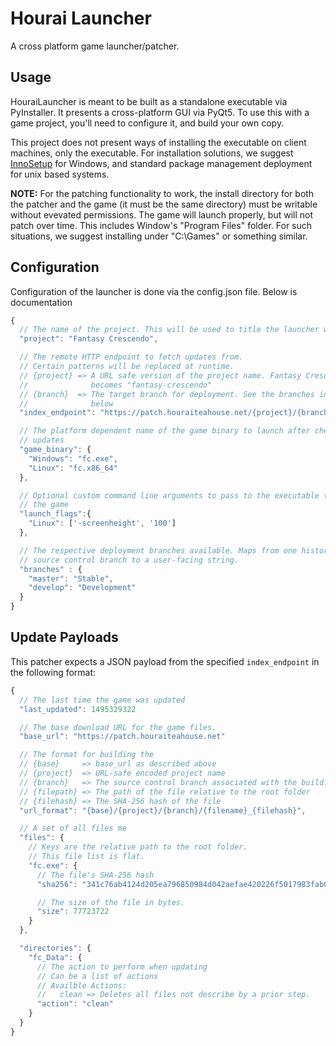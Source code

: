 # Hourai Launcher
A cross platform game launcher/patcher.

## Usage
HouraiLauncher is meant to be built as a standalone executable via PyInstaller.
It presents a cross-platform GUI via PyQt5. To use this with a game project,
you'll need to configure it, and build your own copy.

This project does not present ways of installing the executable on client
machines, only the executable. For installation solutions, we suggest
[InnoSetup](http://www.jrsoftware.org/isinfo.php) for Windows, and standard
package management deployment for unix based systems.

**NOTE:** For the patching functionality to work, the install directory for both the
patcher and the game (it must be the same directory) must be writable without
evevated permissions. The game will launch properly, but will not patch over
time. This includes Window's "Program Files" folder. For such situations, we
suggest installing under "C:\Games" or something similar.

## Configuration
Configuration of the launcher is done via the config.json file. Below is
documentation

```javascript
{
  // The name of the project. This will be used to title the launcher window.
  "project": "Fantasy Crescendo",

  // The remote HTTP endpoint to fetch updates from.
  // Certain patterns will be replaced at runtime.
  // {project} => A URL safe version of the project name. Fantasy Crescendo
  //              becomes "fantasy-crescendo"
  // {branch}  => The target branch for deployment. See the branches information
  //              below
  "index_endpoint": "https://patch.houraiteahouse.net/{project}/{branch}",

  // The platform dependent name of the game binary to launch after checking for
  // updates
  "game_binary": {
    "Windows": "fc.exe",
    "Linux": "fc.x86_64"
  },

  // Optional custom command line arguments to pass to the executable to launch
  // the game
  "launch_flags":{
    "Linux": ['-screenheight', '100']
  },

  // The respective deployment branches available. Maps from one historical
  // source control branch to a user-facing string.
  "branches" : {
    "master": "Stable",
    "develop": "Development"
  }
}
```

## Update Payloads
This patcher expects a JSON payload from the specified `index_endpoint` in the
following format:
```javascript
{
  // The last time the game was updated
  "last_updated": 1495329322

  // The base download URL for the game files.
  "base_url": "https://patch.houraiteahouse.net"

  // The format for building the
  // {base}     => base_url as described above
  // {project}  => URL-safe encoded project name
  // {branch}   => The source control branch associated with the build.
  // {filepath} => The path of the file relative to the root folder
  // {filehash} => The SHA-256 hash of the file
  "url_format": "{base}/{project}/{branch}/{filename}_{filehash}",

  // A set of all files me
  "files": {
    // Keys are the relative path to the root folder.
    // This file list is flat.
    "fc.exe": {
      // The file's SHA-256 hash
      "sha256": "341c76ab4124d205ea796850984d042aefae420226f5017983fab00e435d746e",

      // The size of the file in bytes.
      "size": 77723722
    }
  },

  "directories": {
    "fc_Data": {
      // The action to perform when updating
      // Can be a list of actions
      // Availble Actions:
      //   clean => Deletes all files not describe by a prior step.
      "action": "clean"
    }
  }
}
```
